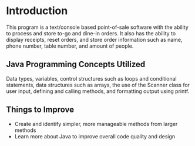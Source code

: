 # Introduction
This program is a text/console based point-of-sale
software with the ability to process and store to-go
and dine-in orders. It also has the ability to display
receipts, reset orders, and store order information such
as name, phone number, table number, and amount of people.

## Java Programming Concepts Utilized
Data types, variables, control structures such as loops and conditional statements, data structures such as arrays, the use of the Scanner class for user input, defining and calling methods, and formatting output using printf.

## Things to Improve
- Create and identify simpler, more manageable methods from larger methods
- Learn more about Java to improve overall code quality and design
